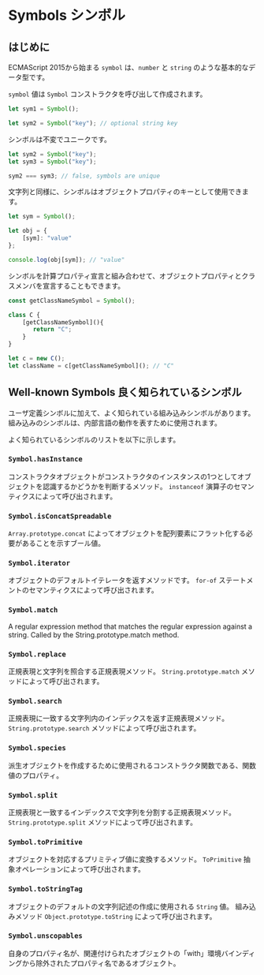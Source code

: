 # Symbols シンボル

## はじめに

ECMAScript 2015から始まる `symbol` は、`number` と `string` のような基本的なデータ型です。

`symbol` 値は `Symbol` コンストラクタを呼び出して作成されます。

```typescript
let sym1 = Symbol();

let sym2 = Symbol("key"); // optional string key
```

シンボルは不変でユニークです。

```typescript
let sym2 = Symbol("key");
let sym3 = Symbol("key");

sym2 === sym3; // false, symbols are unique
```

文字列と同様に、シンボルはオブジェクトプロパティのキーとして使用できます。

```typescript
let sym = Symbol();

let obj = {
    [sym]: "value"
};

console.log(obj[sym]); // "value"
```

シンボルを計算プロパティ宣言と組み合わせて、オブジェクトプロパティとクラスメンバを宣言することもできます。

```typescript
const getClassNameSymbol = Symbol();

class C {
    [getClassNameSymbol](){
       return "C";
    }
}

let c = new C();
let className = c[getClassNameSymbol](); // "C"
```

## Well-known Symbols 良く知られているシンボル

ユーザ定義シンボルに加えて、よく知られている組み込みシンボルがあります。
組み込みのシンボルは、内部言語の動作を表すために使用されます。

よく知られているシンボルのリストを以下に示します。

### `Symbol.hasInstance`

コンストラクタオブジェクトがコンストラクタのインスタンスの1つとしてオブジェクトを認識するかどうかを判断するメソッド。
`instanceof` 演算子のセマンティクスによって呼び出されます。

### `Symbol.isConcatSpreadable`

`Array.prototype.concat` によってオブジェクトを配列要素にフラット化する必要があることを示すブール値。

### `Symbol.iterator`

オブジェクトのデフォルトイテレータを返すメソッドです。 
`for-of` ステートメントのセマンティクスによって呼び出されます。

### `Symbol.match`

A regular expression method that matches the regular expression against a string. Called by the String.prototype.match method.

### `Symbol.replace`

正規表現と文字列を照合する正規表現メソッド。 
`String.prototype.match` メソッドによって呼び出されます。

### `Symbol.search`

正規表現に一致する文字列内のインデックスを返す正規表現メソッド。 
`String.prototype.search` メソッドによって呼び出されます。

### `Symbol.species`

派生オブジェクトを作成するために使用されるコンストラクタ関数である、関数値のプロパティ。

### `Symbol.split`

正規表現と一致するインデックスで文字列を分割する正規表現メソッド。 
`String.prototype.split` メソッドによって呼び出されます。

### `Symbol.toPrimitive`

オブジェクトを対応するプリミティブ値に変換するメソッド。 
`ToPrimitive` 抽象オペレーションによって呼び出されます。

### `Symbol.toStringTag`

オブジェクトのデフォルトの文字列記述の作成に使用される `String` 値。 
組み込みメソッド `Object.prototype.toString` によって呼び出されます。

### `Symbol.unscopables`

自身のプロパティ名が、関連付けられたオブジェクトの「with」環境バインディングから除外されたプロパティ名であるオブジェクト。

